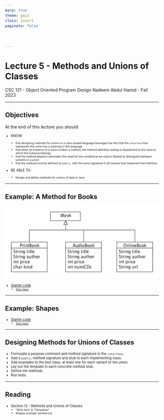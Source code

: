 ```yaml
---
marp: true
theme: gaia
class: invert
paginate: false



---
```

# Lecture 5 - Methods and Unions of Classes
CSC 121 - Object Oriented Program Design
Nadeem Abdul Hamid - Fall 2023

<!-- paginate: skip -->
<!-- _class: lead -->



---
## Objectives
<style scoped>ul  { font-size: 80%; }</style>

At the end of this lecture you should
- KNOW:
    - that designing methods for unions in a class-based language leverages the fact that the `interface` that represents the union has a meaning in the language
    - that when an instance of a class invokes a method, the method definition lookup is *dispatched* to the class to which the instance belongs
    - that the method dispatch eliminates the need for the conditional we used in Racket to distinguish between variants in a union
    - that the method must be defined as `public`, with the same signature in all classes that implement the interface

- BE ABLE TO:
    - Design and define methods for unions of data in Java


<!-- paginate: true -->
<!-- footer: Lecture 5 - Methods and Unions of Classes -->



---
## Example: A Method for Books

![](../class04-unions-interfaces/books-interface-1.png)

- [Starter code](code/Books_starter.java)
    - [Test class](code/BooksTest.java)



---
## Example: Shapes

- [Starter code](code/Shapes_starter.java)
    - [Test class](code/ShapesTest.java)


---
## Designing Methods for Unions of Classes

- Formulate a purpose comment and method signature in the `interface`.
- Add a `public` method signature and stub to each implementing class.
- Add examples to the test class; at least one for each variant of the union.
- Lay out the template in each concrete method stub.
- Define the methods.
- Run tests.



--- 
## Reading
- Section 12 – Methods and Unions of Classes
    - "Wish lists" & "Templates"
    - Shapes example worked out




